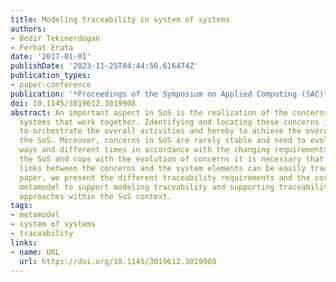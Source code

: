 ```yaml
---
title: Modeling traceability in system of systems
authors:
- Bedir Tekinerdogan
- Ferhat Erata
date: '2017-01-01'
publishDate: '2023-11-25T04:44:50.616474Z'
publication_types:
- paper-conference
publication: '*Proceedings of the Symposium on Applied Computing (SAC)*'
doi: 10.1145/3019612.3019908
abstract: An important aspect in SoS is the realization of the concerns in different
  systems that work together. Identifying and locating these concerns is important
  to orchestrate the overall activities and hereby to achieve the overall goal of
  the SoS. Moreover, concerns in SoS are rarely stable and need to evolve in different
  ways and different times in accordance with the changing requirements. To manage
  the SoS and cope with the evolution of concerns it is necessary that the dependency
  links between the concerns and the system elements can be easily traced. In this
  paper, we present the different traceability requirements and the corresponding
  metamodel to support modeling traceability and supporting traceability analysis
  approaches within the SoS context.
tags:
- metamodel
- system of systems
- traceability
links:
- name: URL
  url: https://doi.org/10.1145/3019612.3019908
---
```

